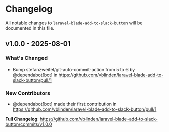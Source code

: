 # Changelog

All notable changes to `laravel-blade-add-to-slack-button` will be documented in this file.

## v1.0.0 - 2025-08-01

### What's Changed

* Bump stefanzweifel/git-auto-commit-action from 5 to 6 by @dependabot[bot] in https://github.com/vblinden/laravel-blade-add-to-slack-button/pull/1

### New Contributors

* @dependabot[bot] made their first contribution in https://github.com/vblinden/laravel-blade-add-to-slack-button/pull/1

**Full Changelog**: https://github.com/vblinden/laravel-blade-add-to-slack-button/commits/v1.0.0
